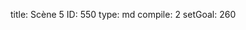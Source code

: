 title:          Scène 5
ID:             550
type:           md
compile:        2
setGoal:        260


